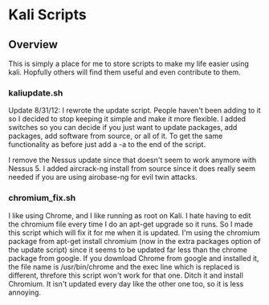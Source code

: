# Kali Scripts

## Overview
This is simply a place for me to store scripts to make my life easier using kali.  Hopfully others will find them useful and even contribute to them.

### kaliupdate.sh
Update 8/31/12:
I rewrote the update script.  People haven't been adding to it so I decided to stop keeping it simple and make it more flexible.  I added switches so you can decide if you just want to update packages, add packages, add software from source, or all of it.  To get the same functionality as before just add a -a to the end of the script.

I remove the Nessus update since that doesn't seem to work anymore with Nessus 5.  I added aircrack-ng install from source since it does really seem needed if you are using airobase-ng for evil twin attacks.  


### chromium_fix.sh
I like using Chrome, and I like running as root on Kali.  I hate having to edit the chromium file every time I do an apt-get upgrade so it runs.  So I made this script which will fix it for me when it is updated.  I'm using the chromium package from apt-get install chromium (now in the extra packages option of the update script) since it seems to be updated far less than the chrome package from google.  If you download Chrome from google and installed it, the file name is /usr/bin/chrome and the exec line which is replaced is different, threfore this script won't work for that one.  Ditch it and install Chromium.  It isn't updated every day like the other one too, so it is less annoying.
